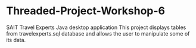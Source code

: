 # Threaded-Project-Workshop-6
SAIT Travel Experts Java desktop application
This project displays tables from travelexperts.sql database and allows the user to manipulate some of its data. 
